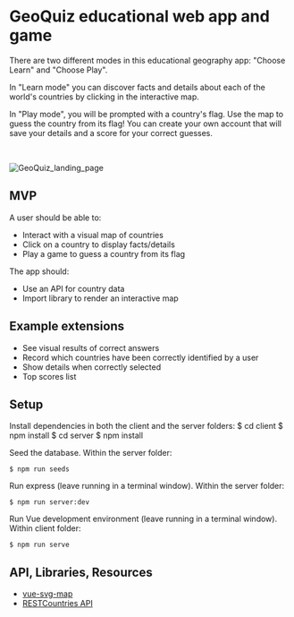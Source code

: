 # GeoQuiz educational web app and game

There are two different modes in this educational geography app: "Choose Learn" and "Choose Play".

In "Learn mode" you can discover facts and details about each of the world's countries by clicking in the interactive map.

In "Play mode", you will be prompted with a country's flag. Use the map to guess the country from its flag! You can create your own account that will save your details and a score for your correct guesses.

<br />

![GeoQuiz_landing_page](https://user-images.githubusercontent.com/65955047/103558058-00d17300-4eac-11eb-9f39-5e402a6c8d2b.png)

## MVP

A user should be able to:

- Interact with a visual map of countries
- Click on a country to display facts/details
- Play a game to guess a country from its flag

The app should:

- Use an API for country data
- Import library to render an interactive map

## Example extensions
- See visual results of correct answers
- Record which countries have been correctly identified by a user
- Show details when correctly selected
- Top scores list

## Setup
Install dependencies in both the client and the server folders:
$ cd client
$ npm install
$ cd server
$ npm install

Seed the database.  Within the server folder:
```
$ npm run seeds
```

Run express (leave running in a terminal window).  Within the server folder:
```
$ npm run server:dev
```

Run Vue development environment (leave running in a terminal window).  Within client folder:
```
$ npm run serve
```

## API, Libraries, Resources
- [vue-svg-map](https://www.npmjs.com/package/vue-svg-map)
- [RESTCountries API](https://restcountries.eu/)
